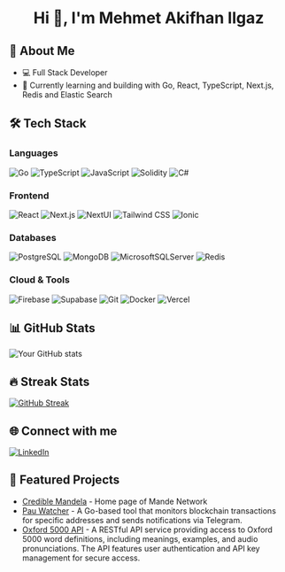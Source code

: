 <h1 align="center">Hi 👋, I'm Mehmet Akifhan Ilgaz</h1>

## 🚀 About Me
- 💻 Full Stack Developer
- 🌱 Currently learning and building with Go, React, TypeScript, Next.js, Redis and Elastic Search

## 🛠️ Tech Stack
### Languages
![Go](https://img.shields.io/badge/-Go-00ADD8?style=flat&logo=go&logoColor=white)
![TypeScript](https://img.shields.io/badge/-TypeScript-3178C6?style=flat&logo=typescript&logoColor=white)
![JavaScript](https://img.shields.io/badge/-JavaScript-F7DF1E?style=flat&logo=javascript&logoColor=black)
![Solidity](https://img.shields.io/badge/Solidity-%23363636.svg?style=flat&logo=solidity&logoColor=white)
![C#](https://img.shields.io/badge/C%23-%23239120.svg?style=flat&logo=csharp&logoColor=white)

### Frontend
![React](https://img.shields.io/badge/-React-61DAFB?style=flat&logo=react&logoColor=black)
![Next.js](https://img.shields.io/badge/-Next.js-000000?style=flat&logo=next.js&logoColor=white)
![NextUI](https://img.shields.io/badge/-NextUI-000000?style=flat&logo=next.js&logoColor=white)
![Tailwind CSS](https://img.shields.io/badge/-Tailwind%20CSS-06B6D4?style=flat&logo=tailwind-css&logoColor=white)
![Ionic](https://img.shields.io/badge/Ionic-%233880FF.svg?style=flat&logo=Ionic&logoColor=white)

### Databases
![PostgreSQL](https://img.shields.io/badge/-PostgreSQL-4169E1?style=flat&logo=postgresql&logoColor=white)
![MongoDB](https://img.shields.io/badge/-MongoDB-47A248?style=flat&logo=mongodb&logoColor=white)
![MicrosoftSQLServer](https://img.shields.io/badge/Microsoft%20SQL%20Server-CC2927?style=flat&logo=microsoft%20sql%20server&logoColor=white)
![Redis](https://img.shields.io/badge/Redis-%23DD0031.svg?style=flat&logo=redis&logoColor=white)


### Cloud & Tools
![Firebase](https://img.shields.io/badge/-Firebase-FFCA28?style=flat&logo=firebase&logoColor=black)
![Supabase](https://img.shields.io/badge/Supabase-3ECF8E?style=flat&logo=supabase&logoColor=white)
![Git](https://img.shields.io/badge/-Git-F05032?style=flat&logo=git&logoColor=white)
![Docker](https://img.shields.io/badge/-Docker-2496ED?style=flat&logo=docker&logoColor=white)
![Vercel](https://img.shields.io/badge/Vercel-%23000000.svg?style=flat&logo=vercel&logoColor=white)

## 📊 GitHub Stats
![Your GitHub stats](https://github-readme-stats.vercel.app/api?username=AkifhanIlgaz&show_icons=true&theme=dark)

## 🔥 Streak Stats
[![GitHub Streak](https://github-readme-streak-stats.herokuapp.com/?user=AkifhanIlgaz&theme=dark)](https://git.io/streak-stats)

## 🌐 Connect with me
[![LinkedIn](https://img.shields.io/badge/-LinkedIn-0A66C2?style=flat&logo=linkedin&logoColor=white)](https://linkedin.com/in/mehmetakifhanilgaz)

## 📌 Featured Projects
- [Credible Mandela](https://tek-zeki-sensin.vercel.app/) - Home page of Mande Network
- [Pau Watcher](https://github.com/AkifhanIlgaz/pau-watcher) - A Go-based tool that monitors blockchain transactions for specific addresses and sends notifications via Telegram.
- [Oxford 5000 API](link) - A RESTful API service providing access to Oxford 5000 word definitions, including meanings, examples, and audio pronunciations. The API features user authentication and API key management for secure access.


